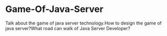 # Game-Of-Java-Server
Talk about the game of java server technology.How to design the game of java server?What road can walk of Java Server Developer? 
